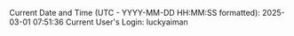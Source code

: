 Current Date and Time (UTC - YYYY-MM-DD HH:MM:SS formatted): 2025-03-01 07:51:36
Current User's Login: luckyaiman
